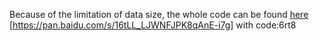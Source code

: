 Because of the limitation of data size, the whole code can be found [here](https://pan.baidu.com/s/16tLL_LJWNFJPK8qAnE-i7g) [https://pan.baidu.com/s/16tLL_LJWNFJPK8qAnE-i7g] with code:6rt8
